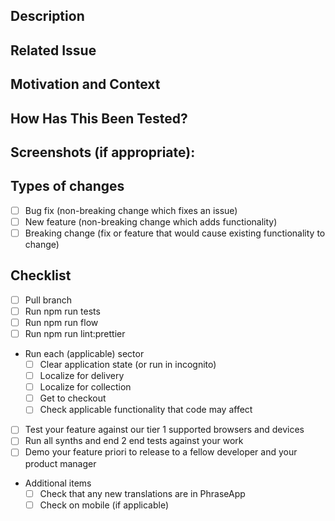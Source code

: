 ## Description
<!--- Describe your changes in detail -->

## Related Issue
<!--- This project only accepts pull requests related to open issues -->
<!--- If suggesting a new feature or change, please discuss it in an issue first -->
<!--- If fixing a bug, there should be an issue describing it with steps to reproduce -->
<!--- Please link to the issue here: -->

## Motivation and Context
<!--- Why is this change required? What problem does it solve? -->

## How Has This Been Tested?
<!--- Please describe in detail how you tested your changes. -->
<!--- Include details of your testing environment, and the tests you ran to -->
<!--- see how your change affects other areas of the code, etc. -->

## Screenshots (if appropriate):

## Types of changes
<!--- What types of changes does your code introduce? Put an `x` in all the boxes that apply: -->
- [ ] Bug fix (non-breaking change which fixes an issue)
- [ ] New feature (non-breaking change which adds functionality)
- [ ] Breaking change (fix or feature that would cause existing functionality to change)

## Checklist
- [ ] Pull branch
- [ ] Run npm run tests
- [ ] Run npm run flow
- [ ] Run npm run lint:prettier
- Run each (applicable) sector
  - [ ] Clear application state (or run in incognito)
  - [ ] Localize for delivery
  - [ ] Localize for collection
  - [ ] Get to checkout
  - [ ] Check applicable functionality that code may affect
- [ ] Test your feature against our tier 1 supported browsers and devices
- [ ] Run all synths and end 2 end tests against your work
- [ ] Demo your feature priori to release to a fellow developer and your product manager
- Additional items
  - [ ] Check that any new translations are in PhraseApp
  - [ ] Check on mobile (if applicable)
